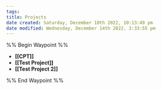```yaml
---
tags: 
title: Projects
date created: Saturday, December 10th 2022, 10:13:49 pm
date modified: Wednesday, December 14th 2022, 3:33:55 pm
---
```


%% Begin Waypoint %%
- **[[CPT]]**
- **[[Test Project]]**
- **[[Test Project 2]]**

%% End Waypoint %%